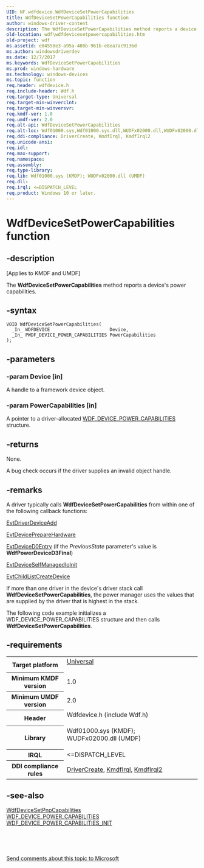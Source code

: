 ```yaml
---
UID: NF.wdfdevice.WdfDeviceSetPowerCapabilities
title: WdfDeviceSetPowerCapabilities function
author: windows-driver-content
description: The WdfDeviceSetPowerCapabilities method reports a device's power capabilities.
old-location: wdf\wdfdevicesetpowercapabilities.htm
old-project: wdf
ms.assetid: e04558e3-a95a-408b-961b-e8ea7ac9136d
ms.author: windowsdriverdev
ms.date: 12/7/2017
ms.keywords: WdfDeviceSetPowerCapabilities
ms.prod: windows-hardware
ms.technology: windows-devices
ms.topic: function
req.header: wdfdevice.h
req.include-header: Wdf.h
req.target-type: Universal
req.target-min-winverclnt: 
req.target-min-winversvr: 
req.kmdf-ver: 1.0
req.umdf-ver: 2.0
req.alt-api: WdfDeviceSetPowerCapabilities
req.alt-loc: Wdf01000.sys,Wdf01000.sys.dll,WUDFx02000.dll,WUDFx02000.dll.dll
req.ddi-compliance: DriverCreate, KmdfIrql, KmdfIrql2
req.unicode-ansi: 
req.idl: 
req.max-support: 
req.namespace: 
req.assembly: 
req.type-library: 
req.lib: Wdf01000.sys (KMDF); WUDFx02000.dll (UMDF)
req.dll: 
req.irql: <=DISPATCH_LEVEL
req.product: Windows 10 or later.
---
```


# WdfDeviceSetPowerCapabilities function



## -description
<p class="CCE_Message">[Applies to KMDF and UMDF]

The <b>WdfDeviceSetPowerCapabilities</b> method reports a device's power capabilities.



## -syntax

````
VOID WdfDeviceSetPowerCapabilities(
  _In_ WDFDEVICE                      Device,
  _In_ PWDF_DEVICE_POWER_CAPABILITIES PowerCapabilities
);
````


## -parameters

### -param Device [in]

A handle to a framework device object.


### -param PowerCapabilities [in]

A pointer to a driver-allocated <a href="wdf.wdf_device_power_capabilities">WDF_DEVICE_POWER_CAPABILITIES</a> structure.


## -returns
None.

A bug check occurs if the driver supplies an invalid object handle.


## -remarks
A driver typically calls <b>WdfDeviceSetPowerCapabilities</b> from within one of the following callback functions:


<a href="..\wdfdriver\nc-wdfdriver-evt_wdf_driver_device_add.md">EvtDriverDeviceAdd</a>



<a href="..\wdfdevice\nc-wdfdevice-evt_wdf_device_prepare_hardware.md">EvtDevicePrepareHardware</a>



<a href="..\wdfdevice\nc-wdfdevice-evt_wdf_device_d0_entry.md">EvtDeviceD0Entry</a> (if the <i>PreviousState</i> parameter's value is <b>WdfPowerDeviceD3Final</b>) 


<a href="..\wdfdevice\nc-wdfdevice-evt_wdf_device_self_managed_io_init.md">EvtDeviceSelfManagedIoInit</a>



<a href="..\wdfchildlist\nc-wdfchildlist-evt_wdf_child_list_create_device.md">EvtChildListCreateDevice</a>


If more than one driver in the device's driver stack call <b>WdfDeviceSetPowerCapabilities</b>, the power manager uses the values that are supplied by the driver that is highest in the stack.

The following code example initializes a WDF_DEVICE_POWER_CAPABILITIES structure and then calls <b>WdfDeviceSetPowerCapabilities</b>.


## -requirements
<table>
<tr>
<th width="30%">
Target platform

</th>
<td width="70%">
<dl>
<dt><a href="http://go.microsoft.com/fwlink/p/?linkid=531356" target="_blank">Universal</a></dt>
</dl>
</td>
</tr>
<tr>
<th width="30%">
Minimum KMDF version

</th>
<td width="70%">
1.0

</td>
</tr>
<tr>
<th width="30%">
Minimum UMDF version

</th>
<td width="70%">
2.0

</td>
</tr>
<tr>
<th width="30%">
Header

</th>
<td width="70%">
<dl>
<dt>Wdfdevice.h (include Wdf.h)</dt>
</dl>
</td>
</tr>
<tr>
<th width="30%">
Library

</th>
<td width="70%">
<dl>
<dt>Wdf01000.sys (KMDF); </dt>
<dt>WUDFx02000.dll (UMDF)</dt>
</dl>
</td>
</tr>
<tr>
<th width="30%">
IRQL

</th>
<td width="70%">
&lt;=DISPATCH_LEVEL

</td>
</tr>
<tr>
<th width="30%">
DDI compliance rules

</th>
<td width="70%">
<a href="devtest.kmdf_drivercreate">DriverCreate</a>, <a href="devtest.kmdf_kmdfirql">KmdfIrql</a>, <a href="devtest.kmdf_kmdfirql2">KmdfIrql2</a>
</td>
</tr>
</table>

## -see-also
<dl>
<dt>
<a href="wdf.wdfdevicesetpnpcapabilities">WdfDeviceSetPnpCapabilities</a>
</dt>
<dt>
<a href="wdf.wdf_device_power_capabilities">WDF_DEVICE_POWER_CAPABILITIES</a>
</dt>
<dt>
<a href="wdf.wdf_device_power_capabilities_init">WDF_DEVICE_POWER_CAPABILITIES_INIT</a>
</dt>
</dl>
 

 

<a href="mailto:wsddocfb@microsoft.com?subject=Documentation%20feedback [wdf\wdf]:%20WdfDeviceSetPowerCapabilities method%20 RELEASE:%20(12/7/2017)&amp;body=%0A%0APRIVACY STATEMENT%0A%0AWe use your feedback to improve the documentation. We don't use your email address for any other purpose, and we'll remove your email address from our system after the issue that you're reporting is fixed. While we're working to fix this issue, we might send you an email message to ask for more info. Later, we might also send you an email message to let you know that we've addressed your feedback.%0A%0AFor more info about Microsoft's privacy policy, see http://privacy.microsoft.com/en-us/default.aspx." title="Send comments about this topic to Microsoft">Send comments about this topic to Microsoft</a>

